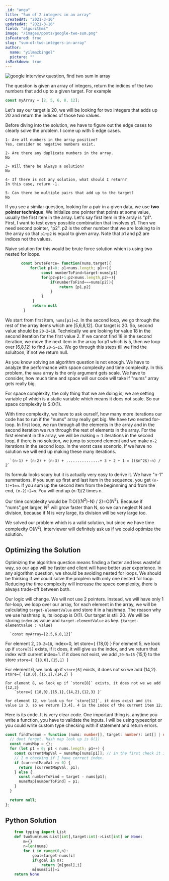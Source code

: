 ```yaml
---
_id: "angu"
title: "Sum of 2 integers in an array"
createdAt: "2021-3-16"
updatedAt: "2021-3-16"
field: "algorithms"
image: "/images/posts/google-two-sum.png"
isFeatured: true
slug: "sum-of-two-integers-in-array"
author:
  name: "yilmazbingol"
  picture: ""
isMarkdown: true
---
```


![google interview question, find two sum in array](google-two-sum.png)

The question is given an array of integers, return the indices of the two numbers that add up to a given target. For example

```js
const myArray = [2, 5, 6, 8, 12];
```

Let's say our target is 20, we will be looking for two integers that adds up 20 and return the indices of those two values.

Before diving into the solution, we have to figure out the edge cases to clearly solve the problem. I come up with 5 edge cases.

    1- Are all numbers in the array positive?
    Yes, consider no negative numbers exist.

    2- Are there any duplicate numbers in the array.
    No

    3- Will there be always a solution?
    No

    4- If there is not any solution, what should I return?
    In this case, return -1.

    5- Can there be multiple pairs that add up to the target?
    No

If you see a similar question, looking for a pair in a given data, we use **two pointer technique**. We initialize one pointer that points at some value, usually the first item in the array. Let's say first item in the array is "p1". First, I want to test every possible combination that involves p1. Then we need second pointer, "p2". p2 is the other number that we are looking to in the array so that `p1+p2` is equal to given array. Note that p1 and p2 are indices not the values.

Naive solution for this would be brute force solution which is using two nested for loops.

```js
       const bruteForce= function(nums,target){
           for(let p1=0; p1<nums.length; p1++){
                const numberToFind=target-nums[p1]
                for(p2=p1+1;p2<nums.length,p2++){
                    if(numberToFind===nums[p2]){
                        return [p1,p2]
                    }
                }
            }
            return null
        }
```

We start from first item, `nums[p1]=2`. In the second loop, we go through the rest of the array items which are [5,6,8,12]. Our target is 20. So, second value should be `20-2=18`. Technically we are looking for value 18 in the second iteration for the first value 2. If we cannot find 18 in the second iteration, we move the next item in the array for p1 which is 5, then we loop over [6,8,12] to find `20-5=15`. We go through this steps till we find the soluitoon, if not we return null.

As you know solving an algorithm question is not enough. We have to analyze the performance with space complexity and time complexity. In this problem, the `nums` array is the only argument gets scale. We have to consider, how much time and space will our code will take if "nums" array gets really big.

For space complexity, the only thing that we are doing is, we are setting variable p1 which is a static variable which means it does not scale. So our space complexity is S:O(1).

With time complexity, we have to ask ourself, how many more iterations our code has to run if the "nums" array really get big. We have two nested for-loop. In first loop, we run through all the elements in the array and in the second iteration we run through the rest of elements in the array. For the first element in the array, we will be making `n-1` iterations in the second loop, if there is no solution, we jump to second element and we make `n-2` iterations in the second loop. In the worst case scenorio, If we have no solution we will end up making these many iterations.

      `(n-1) + (n-2) + (n-3) + ...............+ 3 + 2 + 1 = (($n^2$)-n) / 2`

Its formula looks scary but it is actually very easy to derive it. We have "n-1" summations. if you sum up first and last item in the sequence, you get `(n-1)+1=n`. If you sum up the second item from the beginnning and from the end, `(n-2)+2=n`. You will end up (n-1)/2 times n.

Our time complexity would be T:O((($N^2$)-N) / 2)=O($N^2$). Because if "nums",get larger, $N^2$ will grow faster than N, so we can neglect N and division, because if N is very large, its division will be very large too.

We solved our problem which is a valid solution, but since we have time complexity O($N^2$), interviewer will definitely ask us if we could optimize the solution.

## Optimizing the Solution

Optimizing the algorithm question means finding a faster and less wasteful way, so our app will be faster and client will have better user experience. In any algorithm question, we should be avoiding nested for loops. We should be thinking if we could solve the proplem with only one nested for loop. Reducing the time complexity will increase the space complexity, there is always trade-off between both.

Our logic will change. We will not use 2 pointers. Instead, we will have only 1 for-loop, we loop over our array, for each element in the array, we will be calculating `target-elementValue` and store it in a hashmap. The reason why we use hashmap is, its loopup is O(1). Our target is still 20. We will be storing `index` as value and `target-elementValue` as key.
`{target-elementValue : value}`

      `const myArray=[2,5,6,8,12]`

For element 2, `20-2=18`, index=0, let store={ {18,0} }
For element 5, we look up if `store[5]` exists, if it does, it will give us the index, and we return that index with current index=1. if it does not exist, we add ,`20-5=15` {15,1} to the store
`store={ {18,0},{15,1} }`

For element 6, we look up if `store[6]` exists, it does not so we add {14,2}.
`store={ {18,0},{15,1},{14,2} }`

    For element 8, we look up if `store[8]` exists, it does not we we add {12,3}
        `store={ {18,0},{15,1},{14,2},{12,3} }`

    for element 12, we look up for `store[12]`, it does exist and its value is 3, so we return [3,4]. 4 is the index of the current item 12.

Here is its code. It is very clear code. One important thing is, anytime you write a function, you have to validate the inputs. I will be using typescript or you could write custom type checking with if statement and return errors.

```ts
const findTwoSum = function (nums: number[], target: number): int[] | null {
  // dont forget. hash map look up is O(1)
  const numsMap = {};
  for (let p1 = 0; p1 < nums.length; p1++) {
    const currentMapVal = numsMap[nums[p1]]; // in the first check it is undefined
    // I m checking if I have correct index.
    if (currentMapVal >= 0) {
      return [currentMapVal, p1];
    } else {
      const numberToFind = target - nums[p1];
      numsMap[numberToFind] = p1;
    }
  }

  return null;
};
```

## Python Solution

```py
    from typing import List
    def twoSum(nums:List[int],target:int)->List[int] or None:
        m={}
        n=len(nums)
        for i in range(0,n):
            goal=target-nums[i]
            if(goal in m):
                return [m[goal],i]
            m[nums[i]]=i
    return None
```
